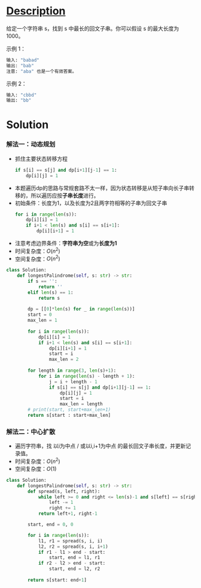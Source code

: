 # [Description](https://leetcode-cn.com/problems/longest-palindromic-substring)
给定一个字符串 s，找到 s 中最长的回文子串。你可以假设 s 的最大长度为 1000。

示例 1：
```python
输入: "babad"
输出: "bab"
注意: "aba" 也是一个有效答案。
```
示例 2：
```python
输入: "cbbd"
输出: "bb"
```


# Solution
### 解法一：动态规划
- 抓住主要状态转移方程
	```python
	if s[i] == s[j] and dp[i+1][j-1] == 1:
		dp[i][j] = 1
	```
- 本题遍历dp的思路与常规套路不太一样，因为状态转移是从短子串向长子串转移的，所以遍历应按**子串长度**进行。
- 初始条件：长度为1，以及长度为2且两字符相等的子串为回文子串
	```python
	for i in range(len(s)):
		dp[i][i] = 1
		if i+1 < len(s) and s[i] == s[i+1]:
			dp[i][i+1] = 1
	```
- 注意考虑边界条件：**字符串为空**或为**长度为1**
- 时间复杂度：$O(n^2)$
- 空间复杂度：$O(n^2)$
```python
class Solution:
    def longestPalindrome(self, s: str) -> str:
        if s == '':
            return ''
        elif len(s) == 1:
            return s
        
        dp = [[0]*len(s) for _ in range(len(s))]
        start = 0
        max_len = 1
        
        for i in range(len(s)):
            dp[i][i] = 1
            if i+1 < len(s) and s[i] == s[i+1]:
                dp[i][i+1] = 1
                start = i
                max_len = 2
                
        for length in range(3, len(s)+1):
            for i in range(len(s) - length + 1):
                j = i + length - 1
                if s[i] == s[j] and dp[i+1][j-1] == 1:
                    dp[i][j] = 1
                    start = i
                    max_len = length
        # print(start, start+max_len+1)
        return s[start : start+max_len]
```

### 解法二：中心扩散
- 遍历字符串，找 以i为中点 / 或以i,i+1为中点 的最长回文子串长度，并更新记录值。
- 时间复杂度：$O(n^2)$
- 空间复杂度：$O(1)$
```python
class Solution:
    def longestPalindrome(self, s: str) -> str:
        def spread(s, left, right):
            while left >= 0 and right <= len(s)-1 and s[left] == s[right]:
                left -= 1
                right += 1
            return left+1, right-1

        start, end = 0, 0

        for i in range(len(s)):
            l1, r1 = spread(s, i, i)
            l2, r2 = spread(s, i, i+1)
            if r1 - l1 > end - start:
                start, end = l1, r1
            if r2 - l2 > end - start:
                start, end = l2, r2
            
        return s[start: end+1]
```